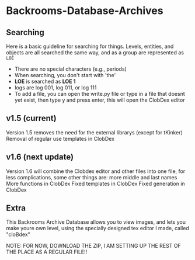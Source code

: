 # Backrooms-Database-Archives
## Searching
Here is a basic guideline for searching for things. Levels, entities, and objects are all searched the same way, and as a group are represented as `LOE`
* There are no special characters (e.g., periods)
* When searching, you don't start with 'the'
* __LOE__ is searched as __LOE 1__
* logs are log 001, log 011, or log 111
* To add a file, you can open the write.py file or type in a file that doesnt yet exist, then type y and press enter, this will open the ClobDex editor

## v1.5 (current)
Version 1.5 removes the need for the external librarys (except for tKinker)
Removal of regular use templates in ClobDex

## v1.6 (next update)
Version 1.6 will combine the Clobdex editor and other files into one file, for less complications, some other things are:
more middle and last names
More functions in ClobDex
Fixed templates in ClobDex
Fixed generation in ClobDex

## Extra
This Backrooms Archive Database allows you to view images, and lets you make youre own level, using the specially designed tex editor I made, called "cloBdex"

NOTE: FOR NOW, DOWNLOAD THE ZIP, I AM SETTING UP THE REST OF THE PLACE AS A REGULAR FILE!!
